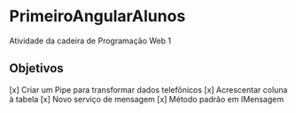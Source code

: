 # PrimeiroAngularAlunos

Atividade da cadeira de Programação Web 1

## Objetivos
[x] Criar um Pipe para transformar dados telefônicos
[x] Acrescentar coluna à tabela
[x] Novo serviço de mensagem
[x] Método padrão em IMensagem
